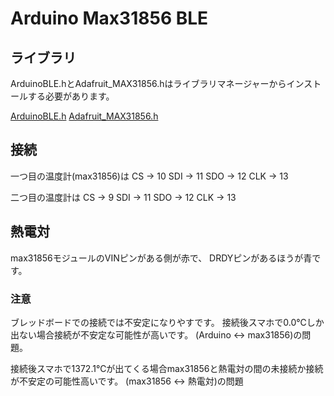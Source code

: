 # Arduino Max31856 BLE

## ライブラリ

ArduinoBLE.hとAdafruit_MAX31856.hはライブラリマネージャーからインストールする必要があります。

[ArduinoBLE.h](https://github.com/arduino-libraries/ArduinoBLE)
[Adafruit_MAX31856.h](https://github.com/adafruit/Adafruit_MAX31856/tree/master)

## 接続

一つ目の温度計(max31856)は
CS  -> 10
SDI -> 11
SDO -> 12
CLK -> 13

二つ目の温度計は
CS  -> 9
SDI -> 11
SDO -> 12
CLK -> 13

## 熱電対

max31856モジュールのVINピンがある側が赤で、
DRDYピンがあるほうが青です。

### 注意

ブレッドボードでの接続では不安定になりやすです。
接続後スマホで0.0℃しか出ない場合接続が不安定な可能性が高いです。
(Arduino <-> max31856)の問題。

接続後スマホで1372.1℃が出てくる場合max31856と熱電対の間の未接続か接続が不安定の可能性高いです。
(max31856 <-> 熱電対)の問題


